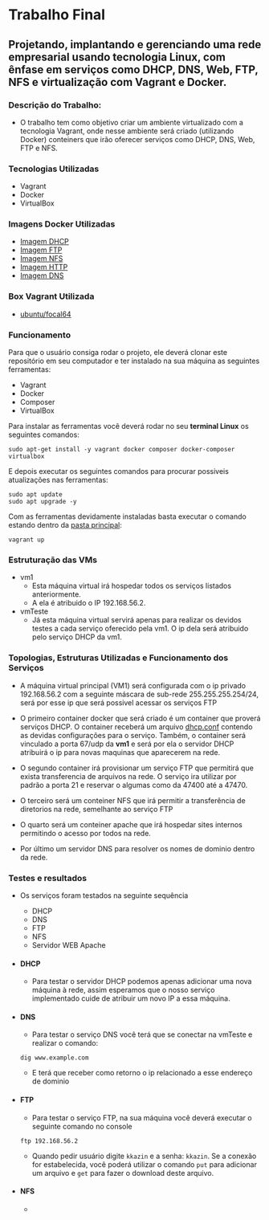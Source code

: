 # Trabalho Final

## Projetando, implantando e gerenciando uma rede empresarial usando tecnologia Linux, com ênfase em serviços como DHCP, DNS, Web, FTP, NFS e virtualização com Vagrant e Docker.

### Descrição do Trabalho:

- O trabalho tem como objetivo criar um ambiente virtualizado com a tecnologia Vagrant, onde nesse ambiente será criado (utilizando Docker) conteiners que irão oferecer serviços como DHCP, DNS, Web, FTP e NFS.

### Tecnologias Utilizadas

- Vagrant
- Docker
- VirtualBox

### Imagens Docker Utilizadas

- [Imagem DHCP](https://hub.docker.com/r/networkboot/dhcpd)
- [Imagem FTP](https://hub.docker.com/r/ustclug/ftp)
- [Imagem NFS](https://hub.docker.com/r/openebs/nfs-server-alpine)
- [Imagem HTTP](https://hub.docker.com/_/httpd)
- [Imagem DNS]()

### Box Vagrant Utilizada

- [ubuntu/focal64](https://app.vagrantup.com/ubuntu/boxes/focal64)

### Funcionamento

Para que o usuário consiga rodar o projeto, ele deverá clonar este repositório em seu computador e ter instalado na sua máquina as seguintes ferramentas:

- Vagrant
- Docker
- Composer
- VirtualBox

Para instalar as ferramentas você deverá rodar no seu **terminal Linux** os seguintes comandos:

```shell
sudo apt-get install -y vagrant docker composer docker-composer virtualbox
```

E depois executar os seguintes comandos para procurar possiveis atualizações nas ferramentas:

```shell
sudo apt update
sudo apt upgrade -y
```

Com as ferramentas devidamente instaladas basta executar o comando estando dentro da [pasta principal](../trabralho-final-adm-redes):

```shell
vagrant up
```

### Estruturação das VMs

- vm1
  - Esta máquina virtual irá hospedar todos os serviços listados anteriormente.
  - A ela é atribuido o IP 192.168.56.2.
- vmTeste
  - Já esta máquina virtual servirá apenas para realizar os devidos testes a cada serviço oferecido pela vm1. O ip dela será atribuido pelo serviço DHCP da vm1.

### Topologias, Estruturas Utilizadas e Funcionamento dos Serviços

- A máquina virtual principal (VM1) será configurada com o ip privado 192.168.56.2 com a seguinte máscara de sub-rede 255.255.255.254/24, será por esse ip que será possivel acessar os serviços FTP

- O primeiro container docker que será criado é um container que proverá serviços DHCP. O container receberá um arquivo [dhcp.conf]() contendo as devidas configurações para o serviço. Também, o container será vinculado a porta 67/udp da **vm1** e será por ela o servidor DHCP atribuirá o ip para novas maquinas que aparecerem na rede.

- O segundo container irá provisionar um serviço FTP que permitirá que exista transferencia de arquivos na rede. O serviço ira utilizar por padrão a porta 21 e reservar o algumas como da 47400 até a 47470.

- O terceiro será um conteiner NFS que irá permitir a transferência de diretorios na rede, semelhante ao serviço FTP

- O quarto será um conteiner apache que irá hospedar sites internos permitindo o acesso por todos na rede.

- Por último um servidor DNS para resolver os nomes de dominio dentro da rede.

### Testes e resultados

- Os serviços foram testados na seguinte sequência

  - DHCP
  - DNS
  - FTP
  - NFS
  - Servidor WEB Apache

- #### DHCP

  - Para testar o servidor DHCP podemos apenas adicionar uma nova máquina à rede, assim esperamos que o nosso serviço implementado cuide de atribuir um novo IP a essa máquina.

- #### DNS

  - Para testar o serviço DNS você terá que se conectar na vmTeste e realizar o comando:

  ```shell
  dig www.example.com
  ```

  - E terá que receber como retorno o ip relacionado a esse endereço de dominio

- #### FTP

  - Para testar o serviço FTP, na sua máquina você deverá executar o seguinte comando no console

  ```shell
  ftp 192.168.56.2
  ```

  - Quando pedir usuário digite `kkazin` e a senha: `kkazin`. Se a conexão for estabelecida, você poderá utilizar o comando `put` para adicionar um arquivo e `get` para fazer o download deste arquivo.

- #### NFS

  -
